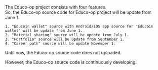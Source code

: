 The Educo-op project consists with four features.   
So, the Educo-op source code for Educo-op project will be update from June 1.

	1. "Educoin wallet" source with Android/iOS app source for "Educoin wallet" will be update from June 1. 
	2. "Material sharing" source will be update from July 1.
	3. "Portfolio" source will be update from September 1.
	4. "Career path" source will be update November 1.

Until now, the Educo-op source code does not uploaded. 

However, the Educo-op source code is continuously developing.
